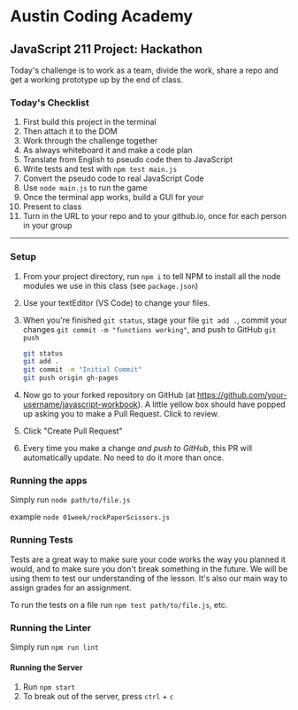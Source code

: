 # Austin Coding Academy

## JavaScript 211 Project: Hackathon

Today's challenge is to work as a team, divide the work, share a repo and get a working prototype up by the end of class.

### Today's Checklist

1. First build this project in the terminal
1. Then attach it to the DOM
1. Work through the challenge together
1. As always whiteboard it and make a code plan
1. Translate from English to pseudo code then to JavaScript
1. Write tests and test with `npm test main.js`
1. Convert the pseudo code to real JavaScript Code
1. Use `node main.js` to run the game
1. Once the terminal app works, build a GUI for your
1. Present to class
1. Turn in the URL to your repo and to your github.io, once for each person in your group


******

### Setup

1. From your project directory, run `npm i` to tell NPM to install all the
node modules we use in this class (see `package.json`)
1. Use your textEditor (VS Code) to change your files.
1. When you're finished `git status`, stage your file `git add .`, commit your changes `git commit -m "functions working"`, and push to
GitHub `git push`
    ```bash
    git status
    git add .
    git commit -m "Initial Commit"
    git push origin gh-pages
    ```

1. Now go to your forked repository on GitHub (at
  https://github.com/your-username/javascript-workbook). A little yellow box
  should have popped up asking you to make a Pull Request. Click to review.

1. Click "Create Pull Request"

1. Every time you make a change *and push to GitHub*, this PR will automatically
update. No need to do it more than once.


### Running the apps

Simply run `node path/to/file.js`

example `node 01week/rockPaperScissors.js`

### Running Tests

Tests are a great way to make sure your code works the way you planned it would,
and to make sure you don't break something in the future. We will be using them
to test our understanding of the lesson. It's also our main way to assign grades
for an assignment.

To run the tests on a file run `npm test path/to/file.js`, etc.

### Running the Linter

Simply run `npm run lint`

#### Running the Server

1. Run `npm start`
1. To break out of the server, press `ctrl` + `c`
